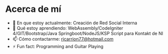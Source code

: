 # Acerca de mí

- 🔭 En que estoy actualmente: Creación de Red Social Interna
- 🌱 Qué estoy aprendiendo: WebAssembly/CodeIgniter 4/GIT/Bootstrap/Java Springboot/NodeJS/KSP Script para Kontakt de NI
- 📫 Cómo contactarme: rjcarrion77@hotmail.com
- ⚡ Fun fact: Programming and Guitar Playing

